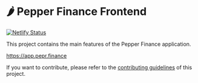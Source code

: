 # 🌶️ Pepper Finance Frontend

[![Netlify Status](https://api.netlify.com/api/v1/badges/7bebf1a3-be7b-4165-afd1-446256acd5e3/deploy-status)](https://app.netlify.com/sites/pancake-prod/deploys)

This project contains the main features of the Pepper Finance application.

https://app.pepr.finance

If you want to contribute, please refer to the [contributing guidelines](./CONTRIBUTING.md) of this project.
